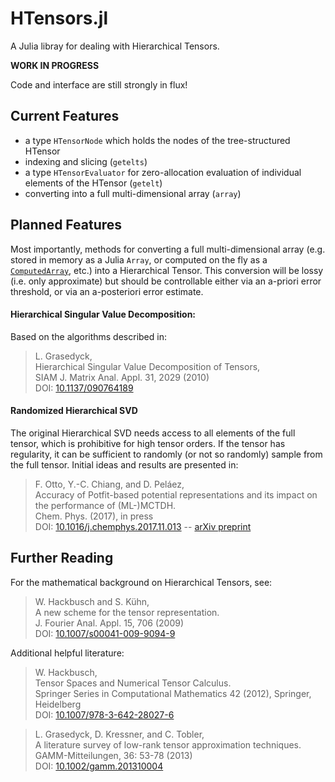 ﻿HTensors.jl
===========

A Julia libray for dealing with Hierarchical Tensors.

**WORK IN PROGRESS**

Code and interface are still strongly in flux!


Current Features
----------------

- a type `HTensorNode` which holds the nodes of the tree-structured HTensor
- indexing and slicing (`getelts`)
- a type `HTensorEvaluator` for zero-allocation evaluation of individual elements of the HTensor (`getelt`)
- converting into a full multi-dimensional array (`array`)


Planned Features
----------------

Most importantly, methods for converting a full multi-dimensional array (e.g. stored in memory
as a Julia `Array`, or computed on the fly as a [`ComputedArray`](https://github.com/traktofon/ComputedArrays.jl), etc.)
into a Hierarchical Tensor.  This conversion will be lossy (i.e. only approximate) but should be controllable
either via an a-priori error threshold, or via an a-posteriori error estimate.

#### Hierarchical Singular Value Decomposition:

Based on the algorithms described in:

> L. Grasedyck,  
> Hierarchical Singular Value Decomposition of Tensors,  
> SIAM J. Matrix Anal. Appl. 31, 2029 (2010)  
> DOI: [10.1137/090764189](https://doi.org/10.1137/090764189)  

#### Randomized Hierarchical SVD

The original Hierarchical SVD needs access to all elements of the full tensor, which is
prohibitive for high tensor orders. If the tensor has regularity, it can be sufficient
to randomly (or not so randomly) sample from the full tensor. Initial ideas and results
are presented in:

> F. Otto, Y.-C. Chiang, and D. Peláez,  
> Accuracy of Potfit-based potential representations and its impact on the performance of (ML-)MCTDH.  
> Chem. Phys. (2017), in press  
> DOI: [10.1016/j.chemphys.2017.11.013](https://doi.org/10.1016/j.chemphys.2017.11.013)
> -- [arXiv preprint](https://arxiv.org/abs/1805.00395)


Further Reading
---------------

For the mathematical background on Hierarchical Tensors, see:

> W. Hackbusch and S. Kühn,  
> A new scheme for the tensor representation.  
> J. Fourier Anal. Appl. 15, 706 (2009)  
> DOI: [10.1007/s00041-009-9094-9](https://doi.org/10.1007/s00041-009-9094-9)  

Additional helpful literature:

> W. Hackbusch,  
> Tensor Spaces and Numerical Tensor Calculus.  
> Springer Series in Computational Mathematics 42 (2012), Springer, Heidelberg  
> DOI: [10.1007/978-3-642-28027-6](https://doi.org/10.1007/978-3-642-28027-6)

> L. Grasedyck, D. Kressner, and C. Tobler,  
> A literature survey of low-rank tensor approximation techniques.  
> GAMM-Mitteilungen, 36: 53-78 (2013)  
> DOI: [10.1002/gamm.201310004](https://doi.org/10.1002/gamm.201310004)  

